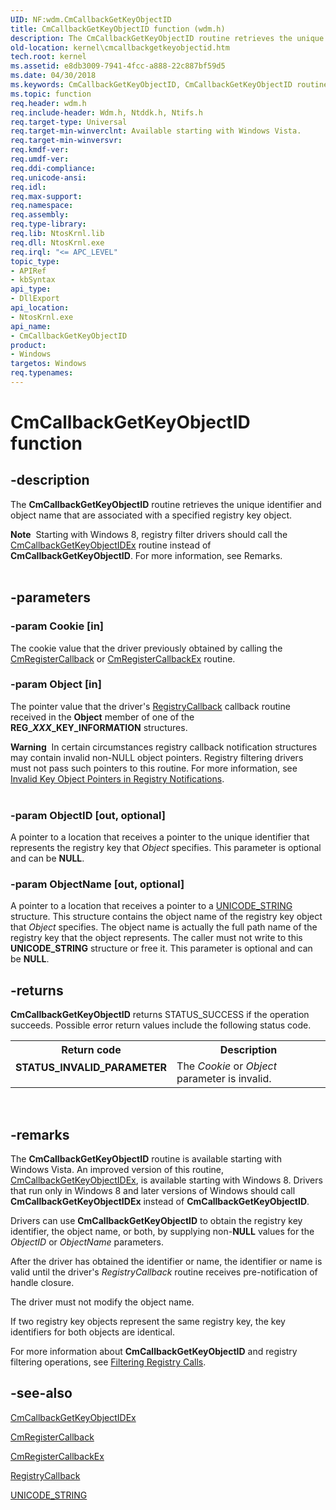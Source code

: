 ```yaml
---
UID: NF:wdm.CmCallbackGetKeyObjectID
title: CmCallbackGetKeyObjectID function (wdm.h)
description: The CmCallbackGetKeyObjectID routine retrieves the unique identifier and object name that are associated with a specified registry key object.
old-location: kernel\cmcallbackgetkeyobjectid.htm
tech.root: kernel
ms.assetid: e8db3009-7941-4fcc-a888-22c887bf59d5
ms.date: 04/30/2018
ms.keywords: CmCallbackGetKeyObjectID, CmCallbackGetKeyObjectID routine [Kernel-Mode Driver Architecture], ConfigMgrRef_dbab8a69-78b4-4ae8-8409-e62e62ea8b9e.xml, kernel.cmcallbackgetkeyobjectid, wdm/CmCallbackGetKeyObjectID
ms.topic: function
req.header: wdm.h
req.include-header: Wdm.h, Ntddk.h, Ntifs.h
req.target-type: Universal
req.target-min-winverclnt: Available starting with Windows Vista.
req.target-min-winversvr: 
req.kmdf-ver: 
req.umdf-ver: 
req.ddi-compliance: 
req.unicode-ansi: 
req.idl: 
req.max-support: 
req.namespace: 
req.assembly: 
req.type-library: 
req.lib: NtosKrnl.lib
req.dll: NtosKrnl.exe
req.irql: "<= APC_LEVEL"
topic_type:
- APIRef
- kbSyntax
api_type:
- DllExport
api_location:
- NtosKrnl.exe
api_name:
- CmCallbackGetKeyObjectID
product:
- Windows
targetos: Windows
req.typenames: 
---
```


# CmCallbackGetKeyObjectID function


## -description


The <b>CmCallbackGetKeyObjectID</b> routine retrieves the unique identifier and object name that are associated with a specified registry key object.
<div class="alert"><b>Note</b>  Starting with Windows 8, registry filter drivers should call the <a href="https://docs.microsoft.com/windows-hardware/drivers/ddi/content/wdm/nf-wdm-cmcallbackgetkeyobjectidex">CmCallbackGetKeyObjectIDEx</a> routine instead of <b>CmCallbackGetKeyObjectID</b>. For more information, see Remarks.</div><div> </div>

## -parameters




### -param Cookie [in]

The cookie value that the driver previously obtained by calling the <a href="https://docs.microsoft.com/windows-hardware/drivers/ddi/content/wdm/nf-wdm-cmregistercallback">CmRegisterCallback</a> or <a href="https://docs.microsoft.com/windows-hardware/drivers/ddi/content/wdm/nf-wdm-cmregistercallbackex">CmRegisterCallbackEx</a> routine.


### -param Object [in]

The pointer value that the driver's <a href="https://docs.microsoft.com/windows-hardware/drivers/ddi/content/wdm/nc-wdm-ex_callback_function">RegistryCallback</a> callback routine received in the <b>Object</b> member of one of the <b>REG_<i>XXX</i>_KEY_INFORMATION</b> structures. 

<div class="alert"><b>Warning</b>  In certain circumstances registry callback notification structures may contain invalid non-NULL object pointers. Registry filtering drivers must not pass such pointers to this routine. For more information, see <a href="https://go.microsoft.com/fwlink/p/?linkid=613134">Invalid Key Object Pointers in Registry Notifications</a>.</div>
<div> </div>

### -param ObjectID [out, optional]

A pointer to a location that receives a pointer to the unique identifier that represents the registry key that <i>Object</i> specifies. This parameter is optional and can be <b>NULL</b>.


### -param ObjectName [out, optional]

A pointer to a location that receives a pointer to a <a href="https://docs.microsoft.com/windows/desktop/api/ntdef/ns-ntdef-_unicode_string">UNICODE_STRING</a> structure. This structure contains the object name of the registry key object that <i>Object</i> specifies. The object name is actually the full path name of the registry key that the object represents. The caller must not write to this <b>UNICODE_STRING</b> structure or free it. This parameter is optional and can be <b>NULL</b>.


## -returns



<b>CmCallbackGetKeyObjectID</b> returns STATUS_SUCCESS if the operation succeeds. Possible error return values include the following status code.

<table>
<tr>
<th>Return code</th>
<th>Description</th>
</tr>
<tr>
<td width="40%">
<dl>
<dt><b>STATUS_INVALID_PARAMETER</b></dt>
</dl>
</td>
<td width="60%">
The <i>Cookie</i> or <i>Object</i> parameter is invalid.

</td>
</tr>
</table>
 




## -remarks



The <b>CmCallbackGetKeyObjectID</b> routine is available starting with Windows Vista. An improved version of this routine, <a href="https://docs.microsoft.com/windows-hardware/drivers/ddi/content/wdm/nf-wdm-cmcallbackgetkeyobjectidex">CmCallbackGetKeyObjectIDEx</a>, is available starting with Windows 8. Drivers that run only in Windows 8 and later versions of Windows should call <b>CmCallbackGetKeyObjectIDEx</b> instead of <b>CmCallbackGetKeyObjectID</b>.

Drivers can use <b>CmCallbackGetKeyObjectID</b> to obtain the registry key identifier, the object name, or both, by supplying non-<b>NULL</b> values for the <i>ObjectID</i> or <i>ObjectName</i> parameters.

After the driver has obtained the identifier or name, the identifier or name is valid until the driver's <i>RegistryCallback</i> routine receives pre-notification of handle closure.

The driver must not modify the object name.

If two registry key objects represent the same registry key, the key identifiers for both objects are identical.

For more information about <b>CmCallbackGetKeyObjectID</b> and registry filtering operations, see <a href="https://docs.microsoft.com/windows-hardware/drivers/kernel/filtering-registry-calls">Filtering Registry Calls</a>.




## -see-also




<a href="https://docs.microsoft.com/windows-hardware/drivers/ddi/content/wdm/nf-wdm-cmcallbackgetkeyobjectidex">CmCallbackGetKeyObjectIDEx</a>



<a href="https://docs.microsoft.com/windows-hardware/drivers/ddi/content/wdm/nf-wdm-cmregistercallback">CmRegisterCallback</a>



<a href="https://docs.microsoft.com/windows-hardware/drivers/ddi/content/wdm/nf-wdm-cmregistercallbackex">CmRegisterCallbackEx</a>



<a href="https://docs.microsoft.com/windows-hardware/drivers/ddi/content/wdm/nc-wdm-ex_callback_function">RegistryCallback</a>



<a href="https://docs.microsoft.com/windows/desktop/api/ntdef/ns-ntdef-_unicode_string">UNICODE_STRING</a>
 

 

